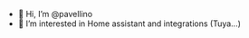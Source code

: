 - 👋 Hi, I’m @pavellino
- 👀 I’m interested in Home assistant and integrations (Tuya...)
<!---
pavellino/pavellino is a ✨ special ✨ repository because its `README.md` (this file) appears on your GitHub profile.
You can click the Preview link to take a look at your changes.
--->
